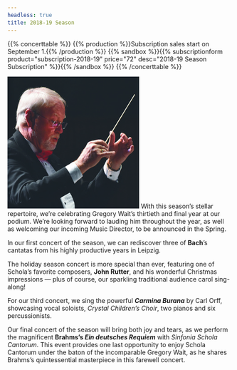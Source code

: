 ```yaml
---
headless: true
title: 2018-19 Season
---
```


{{% concerttable %}}
{{% production %}}Subscription sales start on September 1.{{% /production %}}
{{% sandbox %}}{{% subscriptionform product="subscription-2018-19" price="72" desc="2018-19 Season Subscription" %}}{{% /sandbox %}}
{{% /concerttable %}}

<img src="/greg.296.jpg" class="float-left">
With this season’s stellar repertoire, we’re celebrating Gregory Wait’s
thirtieth and final year at our podium.  We’re looking forward to lauding him
throughout the year, as well as welcoming our incoming Music Director, to be
announced in the Spring.

In our first concert of the season, we can rediscover three of **Bach**’s
cantatas from his highly productive years in Leipzig.

The holiday season concert is more special than ever, featuring one of Schola’s
favorite composers, **John Rutter**, and his wonderful Christmas impressions —
plus of course, our sparkling traditional audience carol sing-along!

For our third concert, we sing the powerful **_Carmina Burana_** by Carl Orff,
showcasing vocal soloists, _Crystal Children’s Choir_, two pianos and six
percussionists.

Our final concert of the season will bring both joy and tears, as we perform the
magnificent **Brahms’s _Ein deutsches Requiem_** with _Sinfonia Schola Cantorum_.
This event provides one last opportunity to enjoy Schola Cantorum under the
baton of the incomparable Gregory Wait, as he shares Brahms’s quintessential
masterpiece in this farewell concert.
